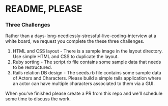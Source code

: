 # README, PLEASE

### Three Challenges

Rather than a days-long-needlessly-stressful-live-coding-interview at a white board, we request you complete the these three challenges.

1. HTML and CSS layout - There is a sample image in the layout directory. Use simple HTML and CSS to duplicate the layout.
2. Ruby sorting - The script.rb file contains some sample data that needs to be restructured.
3. Rails relation DB design - The seeds.rb file contains some sample data of Actors and Characters. Please build a simple rails application where an actor can have multiple characters associated to them via a GUI. 

When you've finished please create a PR from this repo and we'll schedule some time to discuss the work.
